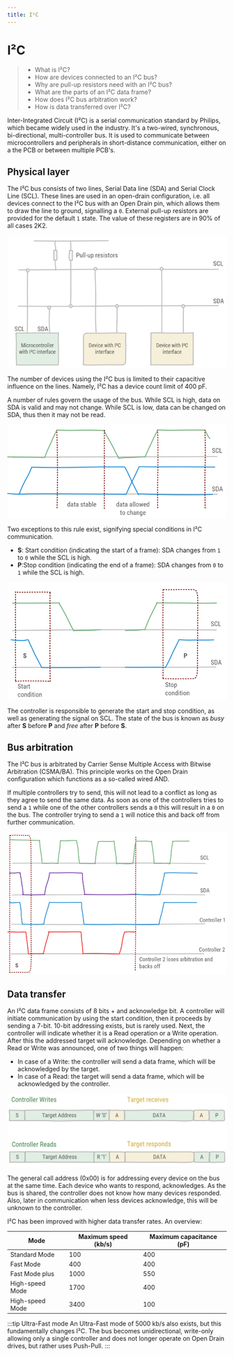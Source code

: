 ```yaml
---
title: I²C
---
```


# I²C

> * What is I²C?
> * How are devices connected to an I²C bus?
> * Why are pull-up resistors need with an I²C bus?
> * What are the parts of an I²C data frame?
> * How does I²C bus arbitration work?
> * How is data transferred over I²C?

Inter-Integrated Circuit (I²C) is a serial communication standard by Philips, which became widely used in the industry. It's a two-wired, synchronous, bi-directional, multi-controller bus. It is used to communicate between microcontrollers and peripherals in short-distance communication, either on a the PCB or between multiple PCB's.

## Physical layer

The I²C bus consists of two lines, Serial Data line (SDA) and Serial Clock Line (SCL). These lines are used in an open-drain configuration, i.e. all devices connect to the I²C bus with an Open Drain pin, which allows them to draw the line to ground, signalling a `0`. External pull-up resistors are provided for the default `1` state. The value of these registers are in 90% of all cases 2K2.

![Example I²C bus with 3 devices](./assets/i2c-devices.png)

The number of devices using the I²C bus is limited to their capacitive influence on the lines. Namely, I²C has a device count limit of 400 pF. 

A number of rules govern the usage of the bus. While SCL is high, data on SDA is valid and may not change. While SCL is low, data can be changed on SDA, thus then it may not be read.

![Data line](./assets/i2c-data.png)

Two exceptions to this rule exist, signifying special conditions in I²C communication.

* **S**: Start condition (indicating the start of a frame): SDA changes from `1` to `0` while the SCL is high.
* **P**:Stop condition (indicating the end of a frame): SDA changes from `0` to `1` while the SCL is high.

![Start and stop condition](./assets/start-stop.png)

The controller is responsible to generate the start and stop condition, as well as generating the signal on SCL. The state of the bus is known as *busy* after **S** before **P** and *free* after **P** before **S**.

## Bus arbitration

The I²C bus is arbitrated by Carrier Sense Multiple Access with Bitwise Arbitration (CSMA/BA). This principle works on the Open Drain configuration which functions as a so-called wired AND.

If multiple controllers try to send, this will not lead to a conflict as long as they agree to send the same data. As soon as one of the controllers tries to send a `1` while one of the other controllers sends a `0` this will result in a `0` on the bus. The controller trying to send a `1` will notice this and back off from further communication.

![CSMA/BA](./assets/csma-ba.png)

## Data transfer

An I²C data frame consists of 8 bits + and acknowledge bit. A controller will initiate communication by using the start condition, then it proceeds by sending a 7-bit. 10-bit addressing exists, but is rarely used. Next, the controller will indicate whether it is a Read operation or a Write operation. After this the addressed target will acknowledge. Depending on whether a Read or Write was announced, one of two things will happen:

* In case of a Write: the controller will send a data frame, which will be acknowledged by the target.
* In case of a Read: the target will send a data frame, which will be acknowledged by the controller.

![Transfer](./assets/transfer.png)

The general call address (0x00) is for addressing every device on the bus at the same time. Each device who wants to respond, acknowledges. As the bus is shared, the controller does not know how many devices responded. Also, later in communication when less devices acknowledge, this will be unknown to the controller.

I²C has been improved with higher data transfer rates. An overview:

| Mode | Maximum speed (kb/s) | Maximum capacitance (pF) |
| --- | --- | --- |
| Standard Mode | 100  | 400 |
| Fast Mode | 400 | 400 |
| Fast Mode plus | 1000 | 550 |
| High-speed Mode | 1700 | 400 |
| High-speed Mode | 3400 | 100 |

:::tip Ultra-Fast mode
An Ultra-Fast mode of 5000 kb/s also exists, but this fundamentally changes I²C. The bus becomes unidirectional, write-only allowing only a single controller and does not longer operate on Open Drain drives, but rather uses Push-Pull.
:::